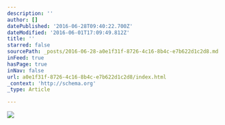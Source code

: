 ```yaml
---
description: ''
author: []
datePublished: '2016-06-28T09:40:22.700Z'
dateModified: '2016-06-01T17:09:49.812Z'
title: ''
starred: false
sourcePath: _posts/2016-06-28-a0e1f31f-8726-4c16-8b4c-e7b622d1c2d8.md
inFeed: true
hasPage: true
inNav: false
url: a0e1f31f-8726-4c16-8b4c-e7b622d1c2d8/index.html
_context: 'http://schema.org'
_type: Article

---
```

![](https://the-grid-user-content.s3-us-west-2.amazonaws.com/281def20-a24a-41b1-9921-5944a44bf049.jpg)